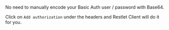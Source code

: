 No need to manually encode your Basic Auth user / password with Base64.

Click on `Add authorization` under the headers and Restlet Client will do it for you.
